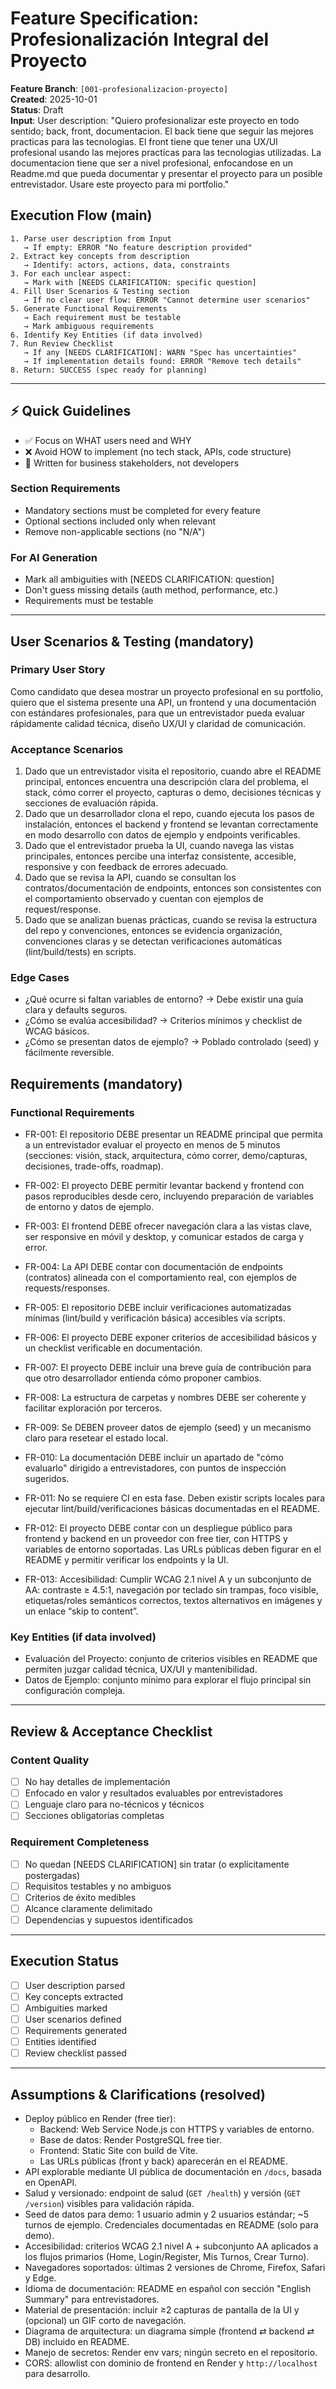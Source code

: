 # Feature Specification: Profesionalización Integral del Proyecto

**Feature Branch**: `[001-profesionalizacion-proyecto]`  
**Created**: 2025-10-01  
**Status**: Draft  
**Input**: User description: "Quiero profesionalizar este proyecto en todo sentido; back, front, documentacion. El back tiene que seguir las mejores practicas para las tecnologias. El front tiene que tener una UX/UI profesional usando las mejores practicas para las tecnologias utilizadas. La documentacion tiene que ser a nivel profesional, enfocandose en un Readme.md que pueda documentar y presentar el proyecto para un posible entrevistador. Usare este proyecto para mi portfolio."

## Execution Flow (main)

```
1. Parse user description from Input
   → If empty: ERROR "No feature description provided"
2. Extract key concepts from description
   → Identify: actors, actions, data, constraints
3. For each unclear aspect:
   → Mark with [NEEDS CLARIFICATION: specific question]
4. Fill User Scenarios & Testing section
   → If no clear user flow: ERROR "Cannot determine user scenarios"
5. Generate Functional Requirements
   → Each requirement must be testable
   → Mark ambiguous requirements
6. Identify Key Entities (if data involved)
7. Run Review Checklist
   → If any [NEEDS CLARIFICATION]: WARN "Spec has uncertainties"
   → If implementation details found: ERROR "Remove tech details"
8. Return: SUCCESS (spec ready for planning)
```

---

## ⚡ Quick Guidelines

- ✅ Focus on WHAT users need and WHY
- ❌ Avoid HOW to implement (no tech stack, APIs, code structure)
- 👥 Written for business stakeholders, not developers

### Section Requirements

- Mandatory sections must be completed for every feature
- Optional sections included only when relevant
- Remove non-applicable sections (no "N/A")

### For AI Generation

- Mark all ambiguities with [NEEDS CLARIFICATION: question]
- Don't guess missing details (auth method, performance, etc.)
- Requirements must be testable

---

## User Scenarios & Testing (mandatory)

### Primary User Story

Como candidato que desea mostrar un proyecto profesional en su portfolio, quiero que el sistema presente una API, un frontend y una documentación con estándares profesionales, para que un entrevistador pueda evaluar rápidamente calidad técnica, diseño UX/UI y claridad de comunicación.

### Acceptance Scenarios

1. Dado que un entrevistador visita el repositorio, cuando abre el README principal, entonces encuentra una descripción clara del problema, el stack, cómo correr el proyecto, capturas o demo, decisiones técnicas y secciones de evaluación rápida.
2. Dado que un desarrollador clona el repo, cuando ejecuta los pasos de instalación, entonces el backend y frontend se levantan correctamente en modo desarrollo con datos de ejemplo y endpoints verificables.
3. Dado que el entrevistador prueba la UI, cuando navega las vistas principales, entonces percibe una interfaz consistente, accesible, responsive y con feedback de errores adecuado.
4. Dado que se revisa la API, cuando se consultan los contratos/documentación de endpoints, entonces son consistentes con el comportamiento observado y cuentan con ejemplos de request/response.
5. Dado que se analizan buenas prácticas, cuando se revisa la estructura del repo y convenciones, entonces se evidencia organización, convenciones claras y se detectan verificaciones automáticas (lint/build/tests) en scripts.

### Edge Cases

- ¿Qué ocurre si faltan variables de entorno? → Debe existir una guía clara y defaults seguros.
- ¿Cómo se evalúa accesibilidad? → Criterios mínimos y checklist de WCAG básicos.
- ¿Cómo se presentan datos de ejemplo? → Poblado controlado (seed) y fácilmente reversible.

## Requirements (mandatory)

### Functional Requirements

- FR-001: El repositorio DEBE presentar un README principal que permita a un entrevistador evaluar el proyecto en menos de 5 minutos (secciones: visión, stack, arquitectura, cómo correr, demo/capturas, decisiones, trade-offs, roadmap).
- FR-002: El proyecto DEBE permitir levantar backend y frontend con pasos reproducibles desde cero, incluyendo preparación de variables de entorno y datos de ejemplo.
- FR-003: El frontend DEBE ofrecer navegación clara a las vistas clave, ser responsive en móvil y desktop, y comunicar estados de carga y error.
- FR-004: La API DEBE contar con documentación de endpoints (contratos) alineada con el comportamiento real, con ejemplos de requests/responses.
- FR-005: El repositorio DEBE incluir verificaciones automatizadas mínimas (lint/build y verificación básica) accesibles vía scripts.
- FR-006: El proyecto DEBE exponer criterios de accesibilidad básicos y un checklist verificable en documentación.
- FR-007: El proyecto DEBE incluir una breve guía de contribución para que otro desarrollador entienda cómo proponer cambios.
- FR-008: La estructura de carpetas y nombres DEBE ser coherente y facilitar exploración por terceros.
- FR-009: Se DEBEN proveer datos de ejemplo (seed) y un mecanismo claro para resetear el estado local.
- FR-010: La documentación DEBE incluir un apartado de "cómo evaluarlo" dirigido a entrevistadores, con puntos de inspección sugeridos.

- FR-011: No se requiere CI en esta fase. Deben existir scripts locales para ejecutar lint/build/verificaciones básicas documentadas en el README.
- FR-012: El proyecto DEBE contar con un despliegue público para frontend y backend en un proveedor con free tier, con HTTPS y variables de entorno soportadas. Las URLs públicas deben figurar en el README y permitir verificar los endpoints y la UI.
- FR-013: Accesibilidad: Cumplir WCAG 2.1 nivel A y un subconjunto de AA: contraste ≥ 4.5:1, navegación por teclado sin trampas, foco visible, etiquetas/roles semánticos correctos, textos alternativos en imágenes y un enlace “skip to content”.

### Key Entities (if data involved)

- Evaluación del Proyecto: conjunto de criterios visibles en README que permiten juzgar calidad técnica, UX/UI y mantenibilidad.
- Datos de Ejemplo: conjunto mínimo para explorar el flujo principal sin configuración compleja.

---

## Review & Acceptance Checklist

### Content Quality

- [ ] No hay detalles de implementación
- [ ] Enfocado en valor y resultados evaluables por entrevistadores
- [ ] Lenguaje claro para no-técnicos y técnicos
- [ ] Secciones obligatorias completas

### Requirement Completeness

- [ ] No quedan [NEEDS CLARIFICATION] sin tratar (o explícitamente postergadas)
- [ ] Requisitos testables y no ambiguos
- [ ] Criterios de éxito medibles
- [ ] Alcance claramente delimitado
- [ ] Dependencias y supuestos identificados

---

## Execution Status

- [ ] User description parsed
- [ ] Key concepts extracted
- [ ] Ambiguities marked
- [ ] User scenarios defined
- [ ] Requirements generated
- [ ] Entities identified
- [ ] Review checklist passed

---

## Assumptions & Clarifications (resolved)

- Deploy público en Render (free tier):
  - Backend: Web Service Node.js con HTTPS y variables de entorno.
  - Base de datos: Render PostgreSQL free tier.
  - Frontend: Static Site con build de Vite.
  - Las URLs públicas (front y back) aparecerán en el README.
- API explorable mediante UI pública de documentación en `/docs`, basada en OpenAPI.
- Salud y versionado: endpoint de salud (`GET /health`) y versión (`GET /version`) visibles para validación rápida.
- Seed de datos para demo: 1 usuario admin y 2 usuarios estándar; ~5 turnos de ejemplo. Credenciales documentadas en README (solo para demo).
- Accesibilidad: criterios WCAG 2.1 nivel A + subconjunto AA aplicados a los flujos primarios (Home, Login/Register, Mis Turnos, Crear Turno).
- Navegadores soportados: últimas 2 versiones de Chrome, Firefox, Safari y Edge.
- Idioma de documentación: README en español con sección "English Summary" para entrevistadores.
- Material de presentación: incluir ≥2 capturas de pantalla de la UI y (opcional) un GIF corto de navegación.
- Diagrama de arquitectura: un diagrama simple (frontend ⇄ backend ⇄ DB) incluido en README.
- Manejo de secretos: Render env vars; ningún secreto en el repositorio.
- CORS: allowlist con dominio de frontend en Render y `http://localhost` para desarrollo.

